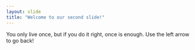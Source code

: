 ```yaml
---
layout: slide
title: "Welcome to our second slide!"
---
```

You only live once, but if you do it right, once is enough.
Use the left arrow to go back!
